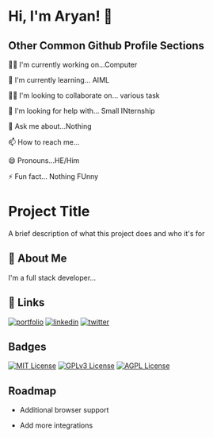 # Hi, I'm Aryan! 👋


## Other Common Github Profile Sections
👩‍💻 I'm currently working on...Computer

🧠 I'm currently learning... AIML

👯‍♀ I'm looking to collaborate on... various task

🤔 I'm looking for help with... Small INternship

💬 Ask me about...Nothing

📫 How to reach me...

😄 Pronouns...HE/Him

⚡ Fun fact... Nothing FUnny


# Project Title

A brief description of what this project does and who it's for


## 🚀 About Me
I'm a full stack developer...


## 🔗 Links
[![portfolio](https://img.shields.io/badge/my_portfolio-000?style=for-the-badge&logo=ko-fi&logoColor=white)](Link)
[![linkedin](https://img.shields.io/badge/linkedin-0A66C2?style=for-the-badge&logo=linkedin&logoColor=white)](link/)
[![twitter](https://img.shields.io/badge/twitter-1DA1F2?style=for-the-badge&logo=twitter&logoColor=white)](https://twitter.com/)


## Badges


[![MIT License](https://img.shields.io/badge/License-MIT-green.svg)](https://choosealicense.com/licenses/mit/)
[![GPLv3 License](https://img.shields.io/badge/License-GPL%20v3-yellow.svg)](https://opensource.org/licenses/)
[![AGPL License](https://img.shields.io/badge/license-AGPL-blue.svg)](http://www.gnu.org/licenses/agpl-3.0)


## Roadmap

- Additional browser support

- Add more integrations
